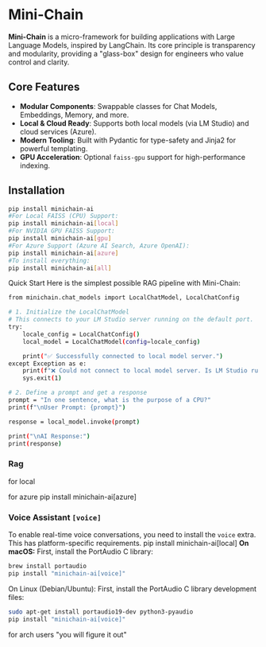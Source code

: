 # Mini-Chain

**Mini-Chain** is a micro-framework for building applications with Large Language Models, inspired by LangChain. Its core principle is transparency and modularity, providing a "glass-box" design for engineers who value control and clarity.

## Core Features

- **Modular Components**: Swappable classes for Chat Models, Embeddings, Memory, and more.
- **Local & Cloud Ready**: Supports both local models (via LM Studio) and cloud services (Azure).
- **Modern Tooling**: Built with Pydantic for type-safety and Jinja2 for powerful templating.
- **GPU Acceleration**: Optional `faiss-gpu` support for high-performance indexing.

## Installation

```bash
pip install minichain-ai
#For Local FAISS (CPU) Support:
pip install minichain-ai[local]
#For NVIDIA GPU FAISS Support:
pip install minichain-ai[gpu]
#For Azure Support (Azure AI Search, Azure OpenAI):
pip install minichain-ai[azure]
#To install everything:
pip install minichain-ai[all]
```
Quick Start
Here is the simplest possible RAG pipeline with Mini-Chain:
```bash
from minichain.chat_models import LocalChatModel, LocalChatConfig

# 1. Initialize the LocalChatModel
# This connects to your LM Studio server running on the default port.
try:
    locale_config = LocalChatConfig()
    local_model = LocalChatModel(config=locale_config)

    print("✅ Successfully connected to local model server.")
except Exception as e:
    print(f"❌ Could not connect to local model server. Is LM Studio running? Error: {e}")
    sys.exit(1)

# 2. Define a prompt and get a response
prompt = "In one sentence, what is the purpose of a CPU?"
print(f"\nUser Prompt: {prompt}")

response = local_model.invoke(prompt)

print("\nAI Response:")
print(response)
```

### Rag
for local

for azure
pip install minichain-ai[azure]
### Voice Assistant `[voice]`

To enable real-time voice conversations, you need to install the `voice` extra.
This has platform-specific requirements.
pip install minichain-ai[local]
**On macOS:**
First, install the PortAudio C library:
```bash
brew install portaudio
pip install "minichain-ai[voice]"
```
On Linux (Debian/Ubuntu):
First, install the PortAudio C library development files:
```bash
sudo apt-get install portaudio19-dev python3-pyaudio
pip install "minichain-ai[voice]"
```
for arch users "you will figure it out"

